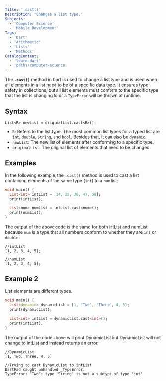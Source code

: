 ```yaml
---
Title: '.cast()'
Description: 'Changes a list type.'
Subjects:
  - 'Computer Science'
  - 'Mobile Development'
Tags:
  - 'Dart'
  - 'Arithmetic'
  - 'Lists'
  - 'Methods'
CatalogContent:
  - 'learn-dart'
  - 'paths/computer-science'
---
```


The **`.cast()`** method in Dart is used to change a list type and is used when all elements in a list need to be of a specific [data type](https://www.codecademy.com/resources/docs/dart/data-types). It ensures type safety in collections, but all list elements must conform to the specific type that the list is changing to or a `TypeError` will be thrown at runtime.

## Syntax

```pseudo
List<R> newList = originalList.cast<R>();
```

- `R`: Refers to the list type. The most common list types for a typed list are `int`, `double`, [`String`](https://www.codecademy.com/resources/docs/dart/strings), and `bool`. Besides that, it can also be `dynamic`.
- `newList`: The new list of elements after conforming to a specific type.
- `originalList`: The original list of elements that need to be changed.

## Examples

In the following example, the `.cast()` method is used to cast a list containing elements of the same type (`int`) to a `num` list:

```dart
void main() {
  List<int> intList = [14, 25, 36, 47, 58];
  print(intList);

  List<num> numList = intList.cast<num>();
  print(numList);
}
```

The output of the above code is the same for both intList and numList because `num` is a type that all numbers conform to whether they are `int` or `double`.

```shell
//intList
[1, 2, 3, 4, 5];

//numList
[1, 2, 3, 4, 5];
```

## Example 2
List elements are different types.

```dart
void main() {
  List<dynamic> dynamicList = [1, 'Two', 'Three', 4, 5];
  print(dynamicList);
  
  List<int> intList = dynamicList.cast<int>();
  print(intList);
}
```

The output of the code above will print DynamicList but DynamicList will not change to intList and instead returns an error.

```shell
//DynamicList
[1, Two, Three, 4, 5]

//Trying to cast DynamicList to intList
DartPad caught unhandled _TypeError:
TypeError: "Two": type 'String' is not a subtype of type 'int'
```